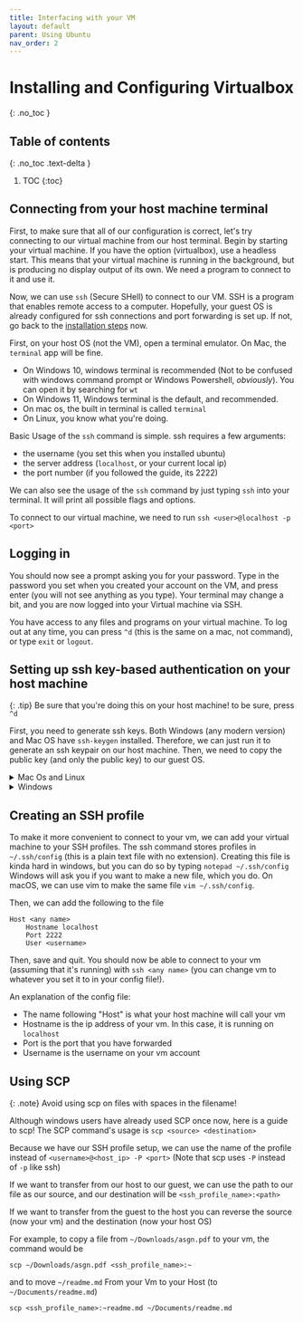```yaml
---
title: Interfacing with your VM
layout: default
parent: Using Ubuntu
nav_order: 2
---
```


# Installing and Configuring Virtualbox 
{: .no_toc }

## Table of contents
{: .no_toc .text-delta }

1. TOC
{:toc}

## Connecting from your host machine terminal

First, to make sure that all of our configuration is correct, let's try connecting to our virtual machine from our host terminal. Begin by starting your virtual machine. If you have the option (virtualbox), use a headless start. This means that your virtual machine is running in the background, but is producing no display output of its own. We need a program to connect to it and use it. 

Now, we can use `ssh` (Secure SHell) to connect to our VM. SSH is a program that enables remote access to a computer. Hopefully, your guest OS is already configured for ssh connections and port forwarding is set up. If not, go back to the [installation steps](/13s-wiki/vm_setup/) now. 

First, on your host OS (not the VM), open a terminal emulator. On Mac, the `terminal` app will be fine. 
- On Windows 10, windows terminal is recommended (Not to be confused with windows command prompt or Windows Powershell, *obviously*). You can open it by searching for `wt` 
- On Windows 11, Windows terminal is the default, and recommended. 
- On mac os, the built in terminal is called `terminal`
- On Linux, you know what you're doing. 


Basic Usage of the `ssh` command is simple. ssh requires a few arguments: 
- the username (you set this when you installed ubuntu)
- the server address (`localhost`, or your current local ip)
- the port number (if you followed the guide, its 2222)

We can also see the usage of the `ssh` command by just typing `ssh` into your terminal. It will print all possible flags and options.

To connect to our virtual machine, we need to run `ssh <user>@localhost -p <port>`

## Logging in
You should now see a prompt asking you for your password. Type in the password you set when you created your account on the VM, and press enter (you will not see anything as you type). Your terminal may change a bit, and you are now logged into your Virtual machine via SSH. 

You have access to any files and programs on your virtual machine. To log out at any time, you can press `^d` (this is the same on a mac, not command), or type `exit` or `logout`.

## Setting up ssh key-based authentication on your host machine
{: .tip}
Be sure that you're doing this on your host machine! to be sure, press `^d`

First, you need to generate ssh keys. Both Windows (any modern version) and Mac OS have `ssh-keygen` installed. Therefore, we can just run it to generate an ssh keypair on our host machine. Then, we need to copy the public key (and only the public key) to our guest OS. 



<details>
<summary>Mac Os and Linux</summary>

We can use the <code> ssh-copy-id </code> command to do this!

<br><br>

<code>ssh-copy-id -p 2223 &lt;VM username&gt;@localhost </code>
<br>
</details>


<details>
<summary>Windows</summary>
<ul>
<li>First, we must use <code> scp </code> to copy your id_rsa.pub file to linux. <br> 
You can do that by using the scp command as follows (in your windows home folder): <br>
<code>scp -P 2222 .ssh/id_rsa.pub &lt;VM username&gt;@localhost:~ </code><br>
Note that the <code> -P </code> flag is capitalized, unlike in ssh where it's lowercase. 
</li>
<li> Then, ssh into your linux vm as shown in "Logging in"</li>
<li> Finally type <code> cat id_rsa.pub >> .ssh/authorized_keys</code> to copy your rsa public key to the authorized keys file on your VM.</li>
<li> You can now delete the file  <code>~/id_rsa.pub</code> </li>
</ul>

</details>

## Creating an SSH profile
To make it more convenient to connect to your vm, we can add your virtual machine to your SSH profiles. The ssh command stores profiles in `~/.ssh/config` (this is a plain text file with no extension). Creating this file is kinda hard in windows, but you can do so by typing `notepad ~/.ssh/config` Windows will ask you if you want to make a new file, which you do. On macOS, we can use vim to make the same file `vim ~/.ssh/config`. 

Then, we can add the following to the file

    Host <any name>
        Hostname localhost
        Port 2222
        User <username>


Then, save and quit. You should now be able to connect to your vm (assuming that it's running) with `ssh <any name>` (you can change vm to whatever you set it to in your config file!). 

An explanation of the config file: 
- The name following "Host" is what your host machine will call your vm
- Hostname is the ip address of your vm. In this case, it is running on `localhost`
- Port is the port that you have forwarded
- Username is the username on your vm account


## Using SCP
{: .note}
Avoid using scp on files with spaces in the filename!

Although windows users have already used SCP once now, here is a guide to scp!
The SCP command's usage is `scp <source> <destination>`

Because we have our SSH profile setup, we can use the name of the profile instead of `<username>@<host_ip> -P <port>` (Note that scp uses `-P` instead of `-p` like ssh)

If we want to transfer from our host to our guest, we can use the path to our file as our source, and our destination will be `<ssh_profile_name>:<path>`

If we want to transfer from the guest to the host you can reverse the source (now your vm) and the destination (now your host OS)

For example, to copy a file from `~/Downloads/asgn.pdf` to your vm, the command would be

 `scp ~/Downloads/asgn.pdf <ssh_profile_name>:~`

 and to move `~/readme.md` From your Vm to your Host (to `~/Documents/readme.md`)

 `scp <ssh_profile_name>:~readme.md ~/Documents/readme.md`

